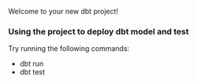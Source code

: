 Welcome to your new dbt project!

### Using the project to deploy dbt model and test

Try running the following commands:
- dbt run
- dbt test
